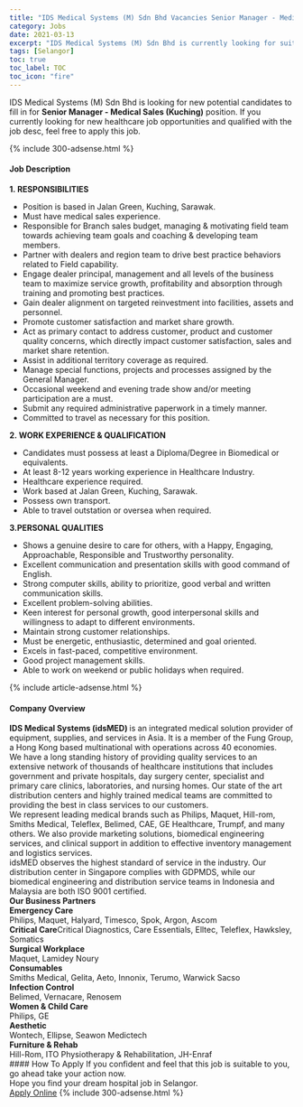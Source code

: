 ```yaml
---
title: "IDS Medical Systems (M) Sdn Bhd Vacancies Senior Manager - Medical Sales (Kuching)" 
category: Jobs 
date: 2021-03-13 
excerpt: "IDS Medical Systems (M) Sdn Bhd is currently looking for suitable person to fill in the Senior Manager - Medical Sales (Kuching) which positioned at Selangor" 
tags: [Selangor] 
toc: true 
toc_label: TOC 
toc_icon: "fire" 
--- 
```


<p>IDS Medical Systems (M) Sdn Bhd is looking for new potential candidates to fill in for <b>Senior Manager - Medical Sales (Kuching)</b> position. If you currently looking for new healthcare job opportunities and qualified with the job desc, feel free to apply this job.
</p>{% include 300-adsense.html %} 
<div><div><h4>Job Description</h4></div><div><div><span><div><div><strong>1.&#160;RESPONSIBILITIES</strong></div><ul><li>Position is based in Jalan Green, Kuching, Sarawak.</li><li>Must have medical sales experience.</li><li>Responsible for Branch sales budget, managing &amp; motivating field team towards achieving team goals and coaching &amp; developing team members.</li><li>Partner with dealers and region team to drive best practice behaviors related to Field capability.</li><li>Engage dealer principal, management and all levels of the business team to maximize service growth, profitability and absorption through training and promoting best practices.</li><li>Gain dealer alignment on targeted reinvestment into facilities, assets and personnel.</li><li>Promote customer satisfaction and market share growth.</li><li>Act as primary contact to address customer, product and customer quality concerns, which directly impact customer satisfaction, sales and market share retention.</li><li>Assist in additional territory coverage as required.</li><li>Manage special functions, projects and processes assigned by the General Manager.</li><li>Occasional weekend and evening trade show and/or meeting participation are a must.</li><li>Submit any required administrative paperwork in a timely manner.</li><li>Committed to travel as necessary for this position.</li></ul><div><strong>2.&#160;WORK EXPERIENCE &amp; QUALIFICATION</strong></div><ul><li>Candidates must possess at least a Diploma/Degree in Biomedical or equivalents.</li><li>At least 8-12 years working experience in Healthcare Industry.</li><li>Healthcare experience required.</li><li>Work based at Jalan Green, Kuching, Sarawak.</li><li>Possess own transport.</li><li>Able to travel outstation or oversea when required.</li></ul><div><strong>3.PERSONAL QUALITIES</strong></div><ul><li>Shows a genuine desire to care for others, with a Happy, Engaging, Approachable, Responsible and Trustworthy personality.</li><li>Excellent communication and presentation skills with good command of English.</li><li>Strong computer skills, ability to prioritize, good verbal and written communication skills.</li><li>Excellent problem-solving abilities.</li><li>Keen interest for personal growth, good interpersonal skills and willingness to adapt to different environments.</li><li>Maintain strong customer relationships.</li><li>Must be energetic, enthusiastic, determined and goal oriented.</li><li>Excels in fast-paced, competitive environment.</li><li>Good project management skills.</li><li>Able to work on weekend or public holidays when required.</li></ul></div></span></div></div></div> 
{% include article-adsense.html %} 
<div><div><h4>Company Overview</h4></div><div><div><span><div><div>
<div>
<div>
<div>
<div>
<strong>IDS Medical Systems (idsMED) </strong>is an integrated medical solution provider of equipment, supplies, and services in Asia. It is a member of the Fung Group, a Hong Kong based multinational with operations across 40 economies.</div>
<div>
					We have a long standing history of providing quality services to an extensive network of thousands of healthcare institutions that includes government and private hospitals, day surgery center, specialist and primary care clinics, laboratories, and nursing homes. Our state of the art distribution centers and highly trained medical teams are committed to providing the best in class services to our customers.</div>
<div>
					We represent leading medical brands such as Philips, Maquet, Hill-rom, Smiths Medical, Teleflex, Belimed, CAE, GE Healthcare, Trumpf, and many others. We also provide marketing solutions, biomedical engineering services, and clinical support in addition to effective inventory management and logistics services.</div>
<div>
					idsMED observes the highest standard of service in the industry. Our distribution center in Singapore complies with GDPMDS, while our biomedical engineering and distribution service teams in Indonesia and Malaysia are both ISO 9001 certified.</div>
</div>
</div>
</div>
</div>
<div>
<div>
<strong>Our Business Partners</strong></div>
<div>
<strong>Emergency Care</strong></div>
<div>
		Philips, Maquet, Halyard, Timesco, Spok, Argon, Ascom</div>
<div>
<strong>Critical Care</strong>Critical Diagnostics, Care Essentials, Elltec, Teleflex, Hawksley, Somatics</div>
<div>
<strong>Surgical Workplace</strong></div>
<div>
		Maquet, Lamidey Noury</div>
<div>
<b>Consumables</b></div>
<div>
		Smiths Medical, Gelita, Aeto, Innonix, Terumo, Warwick Sacso</div>
<div>
<b>Infection Control</b></div>
<div>
		Belimed, Vernacare, Renosem</div>
<div>
<b>Women &amp; Child Care</b></div>
<div>
		Philips, GE</div>
<div>
<b>Aesthetic</b></div>
<div>
		Wontech, Ellipse, Seawon Medictech</div>
<div>
<b>Furniture &amp; Rehab</b></div>
<div>
		Hill-Rom, ITO Physiotherapy &amp; Rehabilitation, JH-Enraf</div>
</div></div></span></div></div></div> 
#### How To Apply 
If you confident and feel that this job is suitable to you, go ahead take your action now. <br/> 
Hope you find your dream hospital job in Selangor. <br/> 
<a href="https://www.jobstreet.com.my/en/job/senior-manager-medical-sales-kuching-4490226?jobId=jobstreet-my-job-4490226" class="btn btn--warning" target="_blank" rel="nofollow noopenner">Apply Online</a> 
{% include 300-adsense.html %} 